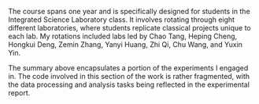 The course spans one year and is specifically designed for students in the Integrated Science Laboratory class. It involves rotating through eight different laboratories, where students replicate classical projects unique to each lab. My rotations included labs led by Chao Tang, Heping Cheng, Hongkui Deng, Zemin Zhang, Yanyi Huang, Zhi Qi, Chu Wang, and Yuxin Yin. 

The summary above encapsulates a portion of the experiments I engaged in.
The code involved in this section of the work is rather fragmented, with the data processing and analysis tasks being reflected in the experimental report.



